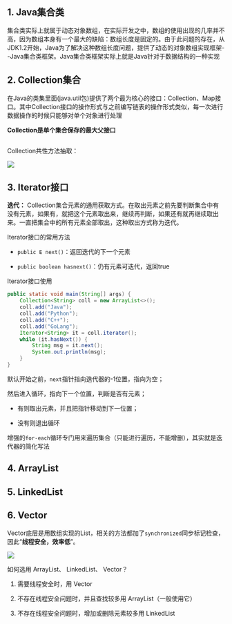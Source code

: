 ## 1. Java集合类

集合类实际上就属于动态对象数组，在实际开发之中，数组的使用出现的几率并不高，因为数组本身有一个最大的缺陷：数组长度是固定的。由于此问题的存在，从JDK1.2开始，Java为了解决这种数组长度问题，提供了动态的对象数组实现框架--Java集合类框架。Java集合类框架实际上就是Java针对于数据结构的一种实现

## 2. Collection集合

在Java的类集里面(java.util包)提供了两个最为核心的接口：Collection、Map接口。其中Collection接口的操作形式与之前编写链表的操作形式类似，每一次进行数据操作的时候只能够对单个对象进行处理

**Collection是单个集合保存的最大父接口**

<img title="" src="https://iqqcode-blog.oss-cn-beijing.aliyuncs.com/img/20200524205446.png" alt="" data-align="inline">

Collection共性方法抽取：

![](https://iqqcode-blog.oss-cn-beijing.aliyuncs.com/img/20200524164822.png)

## 3. Iterator接口

**迭代：** Collection集合元素的通用获取方式。在取出元素之前先要判断集合中有没有元素，如果有，就把这个元素取出来，继续再判断，如果还有就再继续取出来。一直把集合中的所有元素全部取出，这种取出方式称为迭代。

Iterator接口的常用方法

- `public E next()`：返回迭代的下一个元素

- `public boolean hasnext()`：仍有元素可迭代，返回true

Iterator接口使用

```java
public static void main(String[] args) {
    Collection<String> coll = new ArrayList<>();
    coll.add("Java");
    coll.add("Python");
    coll.add("C++");
    coll.add("GoLang");
    Iterator<String> it = coll.iterator();
    while (it.hasNext()) {
        String msg = it.next();
        System.out.println(msg);
    }
}
```

默认开始之前，`next`指针指向迭代器的-1位置，指向为空；

然后进入循环，指向下一个位置，判断是否有元素；

- 有则取出元素，并且把指针移动到下一位置；

- 没有则退出循环

增强的`for-each`循环专门用来遍历集合（只能进行遍历，不能增删），其实就是迭代器的简化写法

## 4. ArrayList

## 5. LinkedList

## 6. Vector

Vector底层是用数组实现的List，相关的方法都加了`synchronized`同步标记检查，因此“**线程安全，效率低**”。

![](https://iqqcode-blog.oss-cn-beijing.aliyuncs.com/img/20200524213133.png)

如何选用 ArrayList、 LinkedList、 Vector？

1. 需要线程安全时，用 Vector

2. 不存在线程安全问题时，并且查找较多用 ArrayList（一般使用它）

3. 不存在线程安全问题时，增加或删除元素较多用 LinkedList
